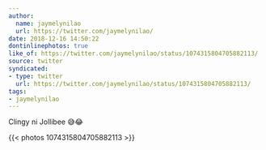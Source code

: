 ```yaml
---
author:
  name: jaymelynilao
  url: https://twitter.com/jaymelynilao/
date: 2018-12-16 14:50:22
dontinlinephotos: true
like_of: https://twitter.com/jaymelynilao/status/1074315804705882113/
source: twitter
syndicated:
- type: twitter
  url: https://twitter.com/jaymelynilao/status/1074315804705882113/
tags:
- jaymelynilao
---
```


Clingy ni Jollibee 😅😂 

{{< photos 1074315804705882113 >}}